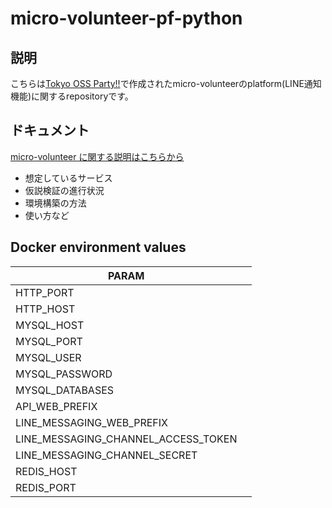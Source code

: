 # micro-volunteer-pf-python


## 説明
こちらは[Tokyo OSS Party!!](https://tokyo-oss-party.com/)で作成されたmicro-volunteerのplatform(LINE通知機能)に関するrepositoryです。


## ドキュメント
[micro-volunteer に関する説明はこちらから](https://github.com/urashin/micro-volunteer-docs)
- 想定しているサービス
- 仮説検証の進行状況
- 環境構築の方法
- 使い方など


## Docker environment values

| PARAM |  |
| --- | --- |
| HTTP_PORT |  |
| HTTP_HOST |  | 
| MYSQL_HOST |  | 
| MYSQL_PORT |  | 
| MYSQL_USER |  | 
| MYSQL_PASSWORD |  | 
| MYSQL_DATABASES |  | 
| API_WEB_PREFIX |  | 
| LINE_MESSAGING_WEB_PREFIX |  | 
| LINE_MESSAGING_CHANNEL_ACCESS_TOKEN |  | 
| LINE_MESSAGING_CHANNEL_SECRET |  | 
| REDIS_HOST |  | 
| REDIS_PORT |  | 

